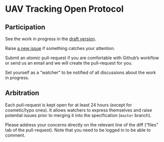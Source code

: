 # UAV Tracking Open Protocol

## Participation

See the work in progress in the [draft version](https://github.com/UAVTracking/UAVTrackingProtocol/blob/master/draft/README.md).

Raise [a new issue](https://github.com/UAVTracking/UAVTrackingProtocol/issues/new) if something catches your attention.

Submit an *atomic* pull-request if you are comfortable with Github’s workflow or send us an email and we will create the pull-request for you.

Set yourself as a “watcher” to be notified of all discussions about the work in progress.


## Arbitration

Each pull-request is kept open for at least 24 hours (except for cosmetic/typo ones). It allows watchers to express themselves and raise potential issues prior to merging it into the specification (`master` branch).

Please address your concerns directly on the relevant line of the diff (“files” tab of the pull-request). Note that you need to be logged in to be able to comment.
